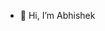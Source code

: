 - 👋 Hi, I’m Abhishek

<!---
Abhishek-IT20279/Abhishek-IT20279 is a ✨ special ✨ repository because its `README.md` (this file) appears on your GitHub profile.
You can click the Preview link to take a look at your changes.
--->
